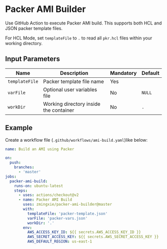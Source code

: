 # Packer AMI Builder
Use GitHub Action to execute Packer AMI build. This supports both HCL and JSON packer template files.

For HCL Mode, set `templateFile` to `.` to read all `pkr.hcl` files within your working directory.

## Input Parameters
| Name           | Description                            | Mandatory | Default |
| -------------- | -------------------------------------- | --------- | ------- |
| `templateFile` | Packer template file name              | Yes       |         |
| `varFile`      | Optional user variables file           | No        | `NULL`  |
| `workDir`      | Working directory inside the container | No        | `.`     |

## Example
Create a workflow file (`.github/workflows/ami-build.yaml`)like below:

```yaml
name: Build an AMI using Packer

on:
  push:
    branches:
      - 'master'
jobs:
  packer-ami-build:
    runs-on: ubuntu-latest
    steps:
      - uses: actions/checkout@v2
      - name: Packer AMI Build
        uses: zmingxie/packer-ami-builder@master
        with:
          templateFile: 'packer-template.json'
          varFile: 'packer-vars.json'
          workDir: '.'
        env:
          AWS_ACCESS_KEY_ID: ${{ secrets.AWS_ACCESS_KEY_ID }}
          AWS_SECRET_ACCESS_KEY: ${{ secrets.AWS_SECRET_ACCESS_KEY }}
          AWS_DEFAULT_REGION: us-east-1
```
